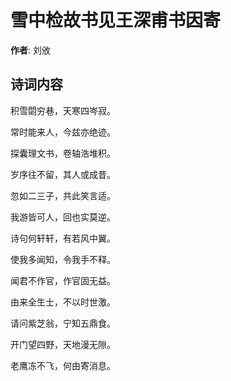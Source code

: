 # 雪中检故书见王深甫书因寄

**作者**: 刘攽

## 诗词内容

积雪閟穷巷，天寒四岑寂。

常时能来人，今兹亦绝迹。

探囊理文书，卷轴浩堆积。

岁序往不留，其人或成昔。

忽如二三子，共此笑言适。

我游皆可人，回也实莫逆。

诗句何轩轩，有若风中翼。

使我多闻知，令我手不释。

闻君不作官，作官固无益。

由来全生士，不以时世激。

请问紫芝翁，宁知五鼎食。

开门望四野，天地漫无隙。

老鹰冻不飞，何由寄消息。

